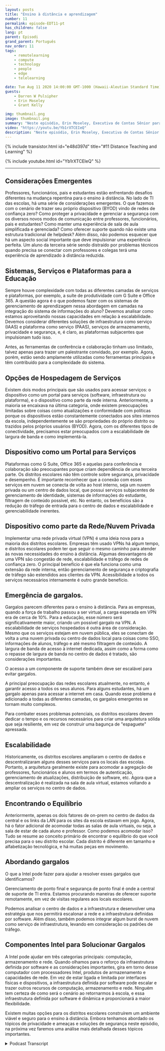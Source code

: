 ```yaml
---
layout: posts
title: "Ensino à distância e aprendizagem"
number: 11
permalink: episode-EDT11-pt
has_children: false
lang: pt
parent: Episodi
grand_parent: Português
nav_order: 11
tags:
    - remotelearning
    - compute
    - technology
    - people
    - edge
    - telelearning

date: Tue Aug 11 2020 14:00:00 GMT-1000 (Hawaii-Aleutian Standard Time)
guests:
    - Darren W Pulsipher
    - Erin Moseley
    - Grant Kelly

img: thumbnail.png
image: thumbnail.png
summary: "Neste episódio, Erin Moseley, Executiva de Contas Sênior para Educação na Intel, e Grant Kelly, Arquiteto de Soluções para Educação na Intel, juntam-se a Darren para falar sobre os desafios do ensino e aprendizagem a distância e as mudanças avassaladoras que as escolas, professores, pais e alunos estão absorvendo durante a pandemia da Covid-19. Descubra como estudantes e professores estão se conectando com novas tecnologias e formas de aprendizado."
video: "https://youtu.be/Yb1rXTCEIeQ"
description: "Neste episódio, Erin Moseley, Executiva de Contas Sênior para Educação na Intel, e Grant Kelly, Arquiteto de Soluções para Educação na Intel, juntam-se a Darren para falar sobre os desafios do ensino e aprendizagem a distância e as mudanças avassaladoras que as escolas, professores, pais e alunos estão absorvendo durante a pandemia da Covid-19. Descubra como estudantes e professores estão se conectando com novas tecnologias e formas de aprendizado."
---
```


<div>
{% include transistor.html id="e48d397d" title="#11 Distance Teaching and Learning" %}

{% include youtube.html id="Yb1rXTCEIeQ" %}
</div>

---

## Considerações Emergentes

Professores, funcionários, pais e estudantes estão enfrentando desafios diferentes na mudança repentina para o ensino à distância. No lado de TI das escolas, há uma série de considerações emergentes. O que fazemos com o cenário de trazer seu próprio dispositivo (BYOD) vindo de redes de confiança zero? Como proteger a privacidade e gerenciar a segurança com os diversos novos modos de comunicação entre professores, funcionários, pais e estudantes? Como manter uma experiência de sala de aula simplificada e gerenciada? Como oferecer suporte quando não existe uma estrutura tradicional de helpdesk? Além disso, não podemos esquecer que há um aspecto social importante que deve impulsionar uma experiência perfeita. Um aluno da terceira série sendo distraído por problemas técnicos quando precisa se conectar com professores e colegas terá uma experiência de aprendizado à distância reduzida.

## Sistemas, Serviços e Plataformas para a Educação

Sempre houve complexidade com todas as diferentes camadas de serviços e plataformas, por exemplo, a suíte de produtividade com G Suite e Office 365. A questão agora é o que podemos fazer com os sistemas de gerenciamento de aprendizagem nessa abordagem em camadas na integração do sistema de informações do aluno? Devemos analisar como estamos aproveitando nossas capacidades em relação à escalabilidade. Devemos considerar diferentes soluções de infraestrutura como serviço (IAAS) e plataforma como serviço (PAAS), serviços de armazenamento, privacidade e segurança, e, é claro, as plataformas subjacentes que impulsionam tudo isso.

Antes, as ferramentas de conferência e colaboração tinham uso limitado, talvez apenas para trazer um palestrante convidado, por exemplo. Agora, porém, estão sendo amplamente utilizadas como ferramentas principais e têm contribuído para a complexidade do sistema.

## Opções de Hospedagem de Serviços

Existem dois modos principais que são usados para acessar serviços: o dispositivo como um portal para serviços (software, infraestrutura ou plataforma), e o dispositivo como parte da rede interna. Anteriormente, a maioria se encaixava na última categoria, onde existem preocupações limitadas sobre coisas como atualizações e conformidade com políticas porque os dispositivos estão constantemente conectados aos sites internos da escola, independentemente se são propriedades do próprio distrito ou trazidos pelos próprios usuários (BYOD). Agora, com os diferentes tipos de conectividade, precisamos estar preocupados com a escalabilidade de largura de banda e como implementá-la.

## Dispositivo como um Portal para Serviços

Plataformas como G Suite, Office 365 e aquelas para conferência e colaboração são preocupantes porque criam dependência de uma terceira parte. Os distritos escolares não têm controle sobre segurança, privacidade e desempenho. É importante reconhecer que a conexão com esses serviços em nuvem se conecta de volta ao host interno, seja um nuvem privada ou um centro de dados local, que possui serviços subjacentes de gerenciamento de identidade, sistemas de informações do estudante, filtragem de conteúdo possível, etc. No entanto, os benefícios são a redução do tráfego de entrada para o centro de dados e escalabilidade e gerenciabilidade inerentes.

## Dispositivo como parte da Rede/Nuvem Privada

Implementar uma rede privada virtual (VPN) é uma ideia nova para a maioria dos distritos escolares. Empresas têm usado VPNs há algum tempo, e distritos escolares podem ter que seguir o mesmo caminho para atender às novas necessidades do ensino à distância. Algumas desvantagens de uma VPN são congestão de rede, escalabilidade e tráfego de redes de confiança zero. O principal benefício é que ela funciona como uma extensão da rede interna, então gerenciamento de segurança e criptografia de tráfego são estendidos aos clientes da VPN. Acessibilidade a todos os serviços necessários internamente é outro grande benefício.

## Emergência de gargalos.

Gargalos parecem diferentes para o ensino à distância. Para as empresas, quando a força de trabalho passou a ser virtual, a carga esperada em VPN era de cerca de 10%. Para a educação, esse número será significativamente maior, criando um possível gargalo na VPN. A escalabilidade de serviços hospedados é outra área de consideração. Mesmo que os serviços estejam em nuvem pública, eles se conectam de volta a uma nuvem privada ou centro de dados local para coisas como SSO, informações de alunos, tráfego e até mesmo filtragem de conteúdo. A largura de banda de acesso à internet dedicada, assim como a forma como o repasse de largura de banda no centro de dados é tratado, são considerações importantes.

O acesso a um componente de suporte também deve ser escalável para evitar gargalos.

A principal preocupação das redes escolares atualmente, no entanto, é garantir acesso a todos os seus alunos. Para alguns estudantes, há um gargalo apenas para acessar a internet em casa. Quando esse problema é adicionado a todas as diferentes camadas, os gargalos emergentes se tornam muito complexos.

Para combater esses problemas potenciais, os distritos escolares devem dedicar o tempo e os recursos necessários para criar uma arquitetura sólida que seja resiliente, em vez de construir uma bagunça de "espaguete" apressada.

## Escalabilidade

Historicamente, os distritos escolares ampliaram o centro de dados e descentralizaram alguns desses serviços para os locais das escolas. Portanto, a arquitetura geralmente existe para acomodar a agregação de professores, funcionários e alunos em termos de autenticação, gerenciamento de atualizações, distribuição de software, etc. Agora que a descentralização é realizada na sala de aula virtual, estamos voltando a ampliar os serviços no centro de dados.

## Encontrando o Equilíbrio

Anteriormente, apenas os dois fatores de on-prem no centro de dados da central e os links da LAN para os sites da escola estavam em jogo. Agora, há o fator adicional de acomodar todas as salas de aula virtuais, ou seja, a sala de estar de cada aluno e professor. Como podemos acomodar isso? Tudo se resume ao conceito primário de encontrar o equilíbrio do que você precisa para o seu distrito escolar. Cada distrito é diferente em tamanho e alfabetização tecnológica, e há muitas peças em movimento.

## Abordando gargalos

O que a Intel pode fazer para ajudar a resolver esses gargalos que identificamos?

Gerenciamento de ponto final e segurança de ponto final é onde a central de suporte de TI entra. Estamos procurando maneiras de oferecer suporte remotamente, em vez de visitas regulares aos locais escolares.

Podemos analisar o centro de dados e a infraestrutura e desenvolver uma estratégia que nos permitirá escalonar a rede e a infraestrutura definidas por software. Além disso, também podemos integrar algum burst de nuvem como serviço de infraestrutura, levando em consideração os padrões de tráfego.

## Componentes Intel para Solucionar Gargalos

A Intel pode ajudar em três categorias principais: computação, armazenamento e rede. Quando olhamos para o reforço da infraestrutura definida por software e as considerações importantes, gira em torno desse computador com processadores Intel, produtos de armazenamento e capacidades de rede. Em vez de estar ligada e limitada por interfaces físicas e dispositivos, a infraestrutura definida por software pode escalar e trazer outros recursos de computação, armazenamento e rede. Ninguém tem certeza de como será o cenário ao retornarmos à escola, e essa infraestrutura definida por software é dinâmica e proporcionará a maior flexibilidade.

Existem muitas opções para os distritos escolares construírem um ambiente viável e seguro para o ensino à distância. Embora tenhamos abordado os tópicos de privacidade e ameaças e soluções de segurança neste episódio, na próxima vez faremos uma análise mais detalhada desses tópicos importantes.



<details>
<summary> Podcast Transcript </summary>

<p></p>

</details>
